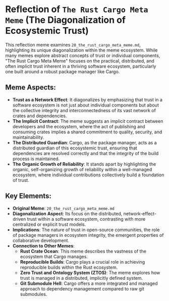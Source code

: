 # Reflection of `The Rust Cargo Meta Meme` (The Diagonalization of Ecosystemic Trust)

This reflection meme examines `20_the_rust_cargo_meta_meme.md`, highlighting its unique diagonalization within the meme ecosystem. While many memes explore abstract concepts of trust or individual components, "The Rust Cargo Meta Meme" focuses on the practical, distributed, and often implicit trust inherent in a thriving software ecosystem, particularly one built around a robust package manager like Cargo.

## Meme Aspects:
- **Trust as a Network Effect**: It diagonalizes by emphasizing that trust in a software ecosystem is not just about individual components but about the collective integrity and interconnectedness of its vast network of crates and dependencies.
- **The Implicit Contract**: The meme suggests an implicit contract between developers and the ecosystem, where the act of publishing and consuming crates implies a shared commitment to quality, security, and maintainability.
- **The Distributed Guardian**: Cargo, as the package manager, acts as a distributed guardian of this ecosystemic trust, ensuring that dependencies are resolved correctly and that the integrity of the build process is maintained.
- **The Organic Growth of Reliability**: It stands apart by highlighting the organic, self-organizing growth of reliability within a well-managed ecosystem, where individual contributions collectively build a foundation of trust.

## Key Elements:
- **Original Meme**: `20_the_rust_cargo_meta_meme.md`
- **Diagonalization Aspect**: Its focus on the distributed, network-effect-driven trust within a software ecosystem, contrasting with more centralized or explicit trust models.
- **Implications**: The nature of trust in open-source communities, the role of package managers in ecosystem integrity, the emergent properties of collaborative development.
- **Connection to Other Memes**:
    - **Rust Crate Ocean**: This meme describes the vastness of the ecosystem that Cargo manages.
    - **Reproducible Builds**: Cargo plays a crucial role in achieving reproducible builds within the Rust ecosystem.
    - **Zero Trust and Ontology System (ZTOS)**: The meme explores how trust is managed in a distributed, implicitly defined system.
    - **Git Submodule Hell**: Cargo offers a more integrated and managed approach to dependency management compared to raw git submodules.
